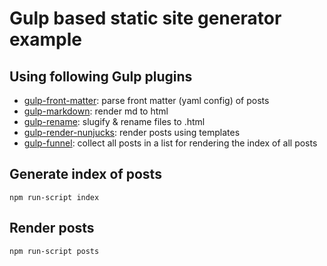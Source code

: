 # Gulp based static site generator example

## Using following Gulp plugins

- [gulp-front-matter](https://github.com/lmtm/gulp-front-matter): parse front matter (yaml config) of posts
- [gulp-markdown](https://github.com/sindresorhus/gulp-markdown): render md to html
- [gulp-rename](https://github.com/hparra/gulp-rename): slugify & rename files to .html
- [gulp-render-nunjucks](https://github.com/pichfl/gulp-render-nunjucks): render posts using templates
- [gulp-funnel](https://github.com/mikkolehtinen/gulp-funnel): collect all posts in a list for rendering the index of all posts

## Generate index of posts

	npm run-script index


## Render posts


	npm run-script posts

